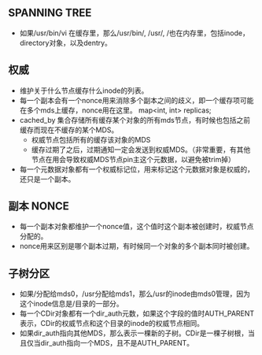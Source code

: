 ## SPANNING TREE

* 如果/usr/bin/vi 在缓存里，那么/usr/bin/, /usr/, /也在内存里，包括inode，directory对象，以及dentry。

## 权威

* 维护关于什么节点缓存什么inode的列表。
* 每一个副本会有一个nonce用来消除多个副本之间的歧义，即一个缓存项可能在多个mds上缓存，nonce用在这里。
    map<int, int> replicas; 
* cached_by 集合存储所有缓存某个对象的所有mds节点，有时候也包括之前缓存而现在不缓存的某个MDS。
    * 权威节点包括所有的缓存该对象的MDS
    * 缓存过期了之后，过期通知一定会发送到权威MDS。（非常重要，有其他节点在用会导致权威MDS节点pin主这个元数据，以避免被trim掉）
* 每一个元数据对象都有一个权威标记位，用来标记这个元数据对象是权威的，还只是一个副本。

## 副本 NONCE

* 每一个副本对象都维护一个nonce值，这个值时这个副本被创建时，权威节点分配的。
* nonce用来区别是哪个副本过期，有时候同一个对象的多个副本同时被创建。

## 子树分区

* 如果/分配给mds0，/usr分配给mds1，那么/usr的inode由mds0管理，因为这个inode信息是/目录的一部分。
* 每一个CDir对象都有一个dir_auth元数，如果这个字段的值时AUTH_PARENT表示，CDir的权威节点和这个目录的inode的权威节点相同。
* 如果dir_auth指向其他MDS，那么表示一棵新的子树。CDir是一棵子树根，当且仅当dir_auth指向一个MDS，且不是AUTH_PARENT。

